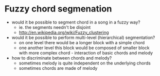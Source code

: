 # Fuzzy chord segmenation

- would it be possible to segment chord in a song in a fuzzy way?
    - ie. the segments needn't be disjoint
    - http://en.wikipedia.org/wiki/Fuzzy_clustering
- would it be possible to perform multi-level (hierarchical) segmentation?
    - on one level there would be a longer block with a simple chord
    - one another level this block would be composed of smaller block with more complex chord - interaction of basic chords and melody
- how to discriminate between chords and melody?
    - sometimes melody is quite independent on the underlying chords
    - sometimes chords are made of melody
